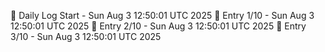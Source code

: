 📅 Daily Log Start - Sun Aug  3 12:50:01 UTC 2025
📌 Entry 1/10 - Sun Aug  3 12:50:01 UTC 2025
📌 Entry 2/10 - Sun Aug  3 12:50:01 UTC 2025
📌 Entry 3/10 - Sun Aug  3 12:50:01 UTC 2025
